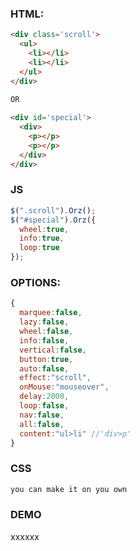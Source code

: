 ### HTML:
``` html
<div class='scroll'>
  <ul>
    <li></li>
    <li></li>
  </ul>
</div>

OR
 
<div id='special'>
  <div>
    <p></p>
    <p></p>
  </div>
</div>
```
### JS
``` javascript
$(".scroll").Orz();
$("#special").Orz({
  wheel:true,
  info:true,
  loop:true
});
```
### OPTIONS:
``` javascript
{
  marquee:false,
  lazy:false,
  wheel:false,
  info:false,
  vertical:false,
  button:true,
  auto:false,
  effect:"scroll",
  onMouse:"mouseover",
  delay:2000,
  loop:false,
  nav:false,
  all:false,
  content:"ul>li" //'div>p'
}
```
### CSS
```css
you can make it on you own
```

### DEMO
xxxxxx



